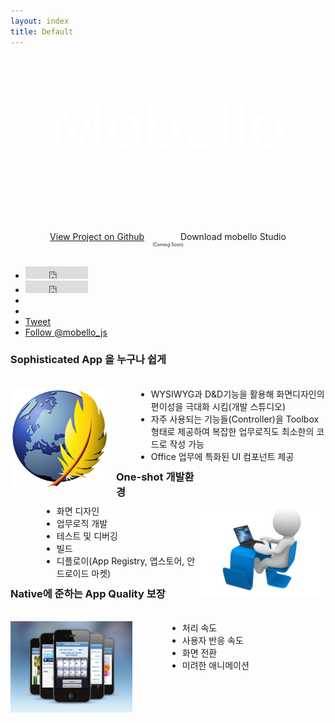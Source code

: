 ```yaml
---
layout: index
title: Default
---
```


<div align="center">
		<div style="color: white; font-size: 100px; height: 200px; padding-top: 50px">
			Mobello
		</div>
		<div style="margin-top: 30px">
			<a href="https://github.com/mobello/mobello" class="btn btn-large"
				style="padding-top: 20px; padding-bottom: 20px">View Project on Github</a>
			<div style="display: inline-block; width: 50px">
			</div>
			<a class="btn btn-primary btn-large">Download mobello Studio
				<div style="font-size: 50%">
				(Coming Soon)
				</div>
			</a>
		</div>
</div>
<div id="fb-root">
</div>
<script>
	(function(d, s, id) {
		var js, fjs = d.getElementsByTagName(s)[0];
		if (d.getElementById(id))
			return;
		js = d.createElement(s);
		js.id = id;
		js.src = "//connect.facebook.net/ko_KR/all.js#xfbml=1";
		fjs.parentNode.insertBefore(js, fjs);
	}(document, 'script', 'facebook-jssdk'));
</script>
<ul class="quick-links" style="margin-top: 30px">
	<li>
	<iframe
			src="http://markdotto.github.com/github-buttons/github-btn.html?user=mobello&repo=mobello&type=watch&count=true"
			allowtransparency="true" frameborder="0" scrolling="0" width="100px" height="20px">
	</iframe>
	</li>
	<li>
	<iframe
			src="http://markdotto.github.com/github-buttons/github-btn.html?user=mobello&repo=mobello&type=fork&count=true"
			allowtransparency="true" frameborder="0" scrolling="0" width="100px" height="20px">
	</iframe>
	</li>
	<li>
		<!-- Place this tag where you want the +1 button to render -->
		<div class="g-plusone" data-href="http://mobello.github.com"
			style="display: inline-block;">
		</div> <!-- Place this render call where appropriate -->
		<script type="text/javascript">
			(function() {
				var po = document.createElement('script');
				po.type = 'text/javascript';
				po.async = true;
				po.src = 'https://apis.google.com/js/plusone.js';
				var s = document.getElementsByTagName('script')[0];
				s.parentNode.insertBefore(po, s);
			})();
		</script>
	</li>
	<li>
		<div class="fb-like" data-href="http://mobello.github.com" data-send="false"
			data-layout="button_count" data-width="30" data-show-faces="true">
		</div>
	</li>
	<li>
	<a href="https://twitter.com/share" class="twitter-share-button"
		data-url="http://mobello.github.com" data-via="mobello_js">Tweet</a> 
	<script>
			!function(d, s, id) {
				var js, fjs = d.getElementsByTagName(s)[0];
				if (!d.getElementById(id)) {
					js = d.createElement(s);
					js.id = id;
					js.src = "//platform.twitter.com/widgets.js";
					fjs.parentNode.insertBefore(js, fjs);
				}
			}(document, "script", "twitter-wjs");
		</script>
	</li>
	<li>
	<a href="https://twitter.com/mobello_js" class="twitter-follow-button"
		data-show-count="false">Follow @mobello_js</a> 
	<script>
			!function(d, s, id) {
				var js, fjs = d.getElementsByTagName(s)[0];
				if (!d.getElementById(id)) {
					js = d.createElement(s);
					js.id = id;
					js.src = "//platform.twitter.com/widgets.js";
					fjs.parentNode.insertBefore(js, fjs);
				}
			}(document, "script", "twitter-wjs");
		</script>
	</li>
</ul>
<div class="row" style="margin-top: 20px">
	<div class="span12 feature-box">
		<h3 style="height: 41px;">
		Sophisticated App 을 누구나 쉽게
		</h3>
		<img alt="" src="/img/kompozer-0-8b1-icon.png"
			style="width: 160px; float: left; margin-right: 9px; margin-left: 0px; margin-bottom: 0px; margin-top: 0px">
		<ul
			style="height: 107px; margin-right: 0px; margin-left: 201px; margin-bottom: 16px; margin-top: 16px">
			<li>WYSIWYG과 D&D기능을 활용해 화면디자인의 편이성을 극대화 시킴(개발 스튜디오)
			</li>
			<li>자주 사용되는 기능들(Controller)을 Toolbox형태로 제공하여 복잡한 업무로직도 최소한의
				코드로 작성 가능
			</li>
			<li>Office 업무에 특화된 UI 컴포넌트 제공
			</li>
		</ul>
	</div>
</div>
<div class="row" style="margin-top: 20px">
	<div class="span12 feature-box">
		<h3 style="width: 300px; height: 41px;">One-shot 개발환경
		</h3>
		<img alt="" src="/img/typing-computer-1.jpg"
			style="position: static; height: auto; width: 195px; float: right; margin-right: 9px; margin-left: 0px; margin-bottom: 0px; margin-top: 0px">
		<ul
			style="width: 442px; height: 107px; margin-right: 0px; margin-left: 50px; margin-bottom: 16px; margin-top: 16px">
			<li>화면 디자인
			</li>
			<li>업무로직 개발
			</li>
			<li>테스트 및 디버깅
			</li>
			<li>빌드
			</li>
			<li>디플로이(App Registry, 앱스토어, 안드로이드 마켓)
			</li>
		</ul>
	</div>
</div>
<div class="row" style="margin-top: 20px">
	<div class="span12 feature-box">
		<h3 style="height: 41px;">Native에 준하는 App Quality 보장</h3>
		<img alt="" src="/img/Bord Gais App.jpg"
			style="width: 195px; float: left; margin-right: 9px; margin-left: 0px; margin-bottom: 0px; margin-top: 0px">
		<ul
			style="width: 442px; height: 107px; margin-right: 0px; margin-left: 251px; margin-bottom: 16px; margin-top: 16px">
			<li>처리 속도
			</li>
			<li>사용자 반응 속도
			</li>
			<li>화면 전환
			</li>
			<li>미려한 애니메이션
			</li>
		</ul>
	</div>
</div>